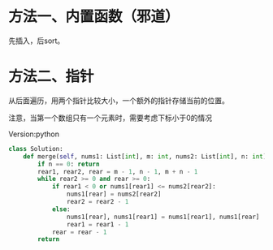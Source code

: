 # 方法一、内置函数（邪道）
先插入，后sort。

# 方法二、指针
从后面遍历，用两个指针比较大小，一个额外的指针存储当前的位置。

注意，当第一个数组只有一个元素时，需要考虑下标小于0的情况

Version:python
~~~python
class Solution:
    def merge(self, nums1: List[int], m: int, nums2: List[int], n: int) -> None:
        if n == 0: return
        rear1, rear2, rear = m - 1, n - 1, m + n - 1
        while rear2 >= 0 and rear >= 0:
            if rear1 < 0 or nums1[rear1] <= nums2[rear2]:
                nums1[rear] = nums2[rear2]
                rear2 = rear2 - 1
            else:
                nums1[rear], nums1[rear1] = nums1[rear1], nums1[rear]
                rear1 = rear1 - 1
            rear = rear - 1
        return 
~~~
